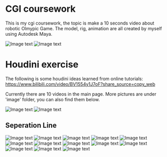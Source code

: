 # CGI coursework

This is my cgi coursework, the topic is make a 10 seconds video about robotic Olmypic Game. The model, rig, animation are all created by myself using Autodesk Maya.

![Image text](https://github.com/Meikong-Cui/cgi/blob/main/image/model.png)
![Image text](https://github.com/Meikong-Cui/cgi/blob/main/image/animate.png)

# Houdini exercise

The following is some houdini ideas learned from online tutorials: https://www.bilibili.com/video/BV1554y1J7oF?share_source=copy_web 

Currently there are 10 videos in the main page. More pictures are under 'image' folder, you can also find them below.

![Image text](https://github.com/Meikong-Cui/cgi/blob/main/image/rain.jpeg)
![Image text](https://github.com/Meikong-Cui/cgi/blob/main/image/flower.png)

## Seperation Line 

![Image text](https://github.com/Meikong-Cui/cgi/blob/main/image/collide.png)
![Image text](https://github.com/Meikong-Cui/cgi/blob/main/image/falloff_growth.png)
![Image text](https://github.com/Meikong-Cui/cgi/blob/main/image/generating.png)
![Image text](https://github.com/Meikong-Cui/cgi/blob/main/image/moving_mountain.png)
![Image text](https://github.com/Meikong-Cui/cgi/blob/main/image/partical_exercise.png)
![Image text](https://github.com/Meikong-Cui/cgi/blob/main/image/path.png)
![Image text](https://github.com/Meikong-Cui/cgi/blob/main/image/pcgrow.png)
![Image text](https://github.com/Meikong-Cui/cgi/blob/main/image/pcgrow2.png)
![Image text](https://github.com/Meikong-Cui/cgi/blob/main/image/shatter.png)
![Image text](https://github.com/Meikong-Cui/cgi/blob/main/image/vdb.png)
![Image text](https://github.com/Meikong-Cui/cgi/blob/main/image/waterdrop.png)
![Image text](https://github.com/Meikong-Cui/cgi/blob/main/image/windfield.png)
![Image text](https://github.com/Meikong-Cui/cgi/blob/main/image/feather.png)
